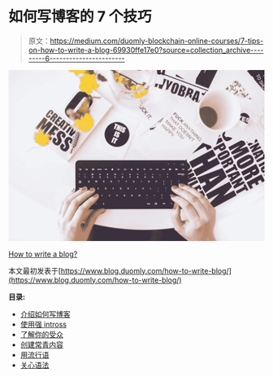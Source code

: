 # 如何写博客的 7 个技巧

> 原文：<https://medium.com/duomly-blockchain-online-courses/7-tips-on-how-to-write-a-blog-69930ffe17e0?source=collection_archive---------6----------------------->

![](img/f2db58a3a4f1652551e781712a7ad747.png)

[How to write a blog?](https://www.blog.duomly.com/how-to-write-blog/)

本文最初发表于[https://www.blog.duomly.com/how-to-write-blog/](https://www.blog.duomly.com/how-to-write-blog/)

**目录:**

*   [介绍如何写博客](https://www.blog.duomly.com/how-to-write-blog/#intro-on-how-to-write-a-blog)
*   [使用强 intross](https://www.blog.duomly.com/how-to-write-blog/#use-strong-intros)
*   [了解你的受众](https://www.blog.duomly.com/how-to-write-blog/#know-your-audience)
*   [创建常青内容](https://www.blog.duomly.com/how-to-write-blog/#create-evergreen-content)
*   [用流行语](https://www.blog.duomly.com/how-to-write-blog/#use-buzzwords)
*   [关心语法](https://www.blog.duomly.com/how-to-write-blog/#care-about-grammar)